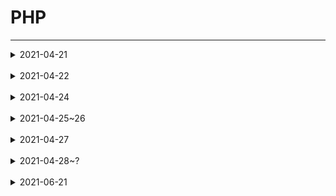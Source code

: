 # PHP
------------
<details>
<summary>2021-04-21</summary>
<div markdown="2021-04-21">

## 2021-04-21(졸작으로 인해 늦어진 TIL 작성)
------------
PHP는 C언어를 기반으로 만들어진 서버 측에서 실행되는 '서버 사이드 스크립트' 언어이다.<br/>
서버 사이드 스크립트란 서버 측에서 수행하는 처리를 의미한다.<br/>
브라우저에서 요청한 HTML 문서에 서버 사이드 스크립트 언어의 코드가 포함되어 있으면, 서버는 이 부분을 자신이 처리하고 그 결과를 브라우저에 보내 주고
이러한 서버 사이드에서 자주 사용하는 스크립트 언어가 바로 PHP입니다.<br/>
PHP로 작성된 코드를 HTML 코드 안에 추가하면, 웹 서버는 해당 코드를 해석하여 자동으로 HTML 문서를 생성하여서 PHP를 사용하면 동적으로 빠르게 HTML 문서를 만들 수 있다.<br/>
+ 서버에 미리 저장된 파일이 아닌 서버에 있는 데이터들을 서버 사이드 스크립트 언어로 가공하여 생성되는 페이지를 동적 웹 페이지(dynamic web page)라고 한다.<br/>
+ [인용 TCP-SCHOOL](http://www.tcpschool.com/php/intro)

------------
## 변수 선언
PHP에서 변수를 선언할 때는 변수의 이름 앞에 달러($) 기호를 사용하여 선언하고 따로 타입을 명시하지 않는다.<br/><br/>

+ 정수
```php
$a = 10;
$b = 20;
$c = $a + $b; //$c == 30;
```

+ 실수
```php
$a2 = 0.1;
$b2 = 0.2;
$c2 = $a2 + $b2; //$c2 == 0.3;
```

+ 문자열
```php
$str = "PHP";
$str2 = "HI";
(잘못된 방법)$str3 = $str + $str2; //$str == 0; PHP에서는 문자열에 '+'기호를 넣어줄 경우 숫자로 인식되어 값이 0으로 나온다.
$str3 = $str.$str2 //$str3 == "PHPHI";
```

+ 배열
```php
$arr = [1, 2, 3, 4, 5];
$arr2 = [1, '2', "3", '4', 5];
$arr3 = $arr.$arr2 //당연히 오류 발생. C언어를 기반으로 하였으므로 반복문으로 출력이 가능하다.
```
<br/>
+ 알아둬서 나쁘지 않은 것<br/>
실수의 값을 연결하여 보여주고 싶을때 아래와 같이<br/>
$str4 = $a.$b로 선언할 경우 -> $str4 == 0.10.2 이렇게 나온다. 이는<br/>
$str3 = "$a"."$b"로 해결이 가능하다.<br/>
배열을 합치고 싶으면 array_merge라는 함수를 이용하여 가능하다. -> $arr3 = array_merge($arr, $arr2) -> $arr3 == [1, 2, 3, 4, 5, 1, '2', "3", '4', 5];<br/><br/><br/>

## 변수 이름의 생성 규칙
변수의 이름은 그 변수가 가지는 데이터의 의미를 잘 나타내도록 작성하는 것이 좋다.<br/>
PHP에서는 이러한 변수의 이름을 작성할 때 반드시 지켜야 하는 다음과 같은 규칙이 있다.

1. 변수의 이름은 영문 대소문자, 숫자, 언더스코어(_)로만 구성된다.
2. 변수의 이름은 숫자와의 구분을 빠르게 하기 위해 숫자로는 시작할 수 없다.
3. 변수의 이름에는 공백이 포함될 수 없다.
4. 변수의 이름으로 PHP에서 미리 정의한 $this는 사용할 수 없다.
5. 변수의 이름은 대소문자를 구분한다.<br/><br/><br/>

## 변수의 종류
PHP에서 변수는 스크립트 내 어느 곳에서나 선언할 수 있다.<br/>
변수의 유효 범위(variable scope)란 특정 변수를 참조되거나 사용할 수 있는 스크립트 내의 범위를 의미한다.<br/>
PHP에서는 이러한 변수의 유효 범위에 따라 변수의 종류를 다음과 같이 구분한다.<br/>

1. 지역 변수(local variable)
    + 지역 변수<br/>
         함수 내부에서 선언된 변수는 오직 함수 내부에서만 접근할 수 있다.<br/>
         또한, 함수 내부에서 선언된 변수는 함수의 호출이 종료되면 메모리에서 제거된다.<br/>
         이렇게 함수 내부에서 선언된 변수를 지역 변수(local variable)라고 한다.<br/><br/>
         
2. 전역 변수(global variable)
    + 전역 변수<br/>
    함수 밖에서 선언된 변수는 함수 밖에서만 바로 접근할 수 있다.<br/>
    함수 밖에서 선언된 변수를 함수 내부에서 접근하고자 할 때는 global 키워드를 함께 사용해야 한다.<br/>
    이렇게 함수 밖에서 선언된 변수를 전역 변수(global variable)라고 한다.<br/><br/>
    
    + 슈퍼 글로벌, 슈퍼전역변수, 초전역변수<br/>
    PHP는 미리 정의된 전역 변수인 슈퍼 글로벌(superglobal)을 제공한다.<br/>
    이러한 슈퍼 글로벌은 특별한 선언 없이 스크립트 내의 어디에서라도 바로 사용할 수 있다.<br/>
    PHP에서 제공하는 슈퍼 글로벌은 다음과 같다.<br/><br/>

    #### $GLOBALS
    변수 앞에 global을 붙여 사용한다.
    ```php
        $x = 1;
        function globalfun() {
            global $x;
        }
    ```
    이렇게 하면 함수globalfun() 내부에서 $x의 값을 사용할 수 있지만 다른 함수에서는 불가능 하므로 다시 선언 해주어야 한다.<br/><br/>

    #### $_SERVER
    사용시 서버에 대한 정보를 찾아올 수 있다.<br/>
    그뿐만 아니라 $_SERVER 변수를 통해 사용자가 PC에서 접속했는지 서버에서 접속했는지 알 수 있다.<br/>
    $_SERVER['PHP_SELF'] 현재 실행중인 파일 이름<br/>
    $_SERVER[´SERVER_NAME´] 호스트 서버 이름 등등<br/><br/>

    #### $_GET
    HTML form이 method="GET"으로 제출되었을 때 form 데이터를 수집하는 데 사용하고 또한 변수를 전달할 때도 사용한다.
    ```php
    <form action="<?php echo $_SERVER['PHP_SELF'];?>" method="GET">
        ID : <input type="text" name="GET_TEST">
        <input type="submit">
    </form>
    ```
    ```php
    $id = $_GET['GET_TEST'];
    echo $id;
    ```
    이런 식으로 가능하다.<br/>
    GET 방식 이므로 입력한 값이 '123' 이라면 URL에 "http://localhost/~~~?GET_TEST=123"으로 나타난다.<br/>
    여기서 'echo'는 글자를 HTML 으로 변환하여 출력해준다. 비슷한 코드로 print가 있다.<br/><br/>

    #### $_POST
    HTML form이 method="POST"으로 제출되었을 때 form 데이터를 수집하는 데 사용하고 또한 변수를 전달할 때도 사용한다.
    ```php
    <form action="<?php echo $_SERVER['PHP_SELF'];?>" method="POST">
        ID : <input type="text" name="POST_TEST">
        <input type="submit">
    </form>
    ```
    ```php
    $id = $_POST['POST_TEST'];
    echo $id;
    ```
    위 GET방식과 매우 비슷하지만 둘의 차이는 크게 URL에 나타나지 않는다.<br/><br/>

    #### $_REQUEST
    HTML form이 method="POST" 또는 method="GET"으로 제출되었을 때 form 데이터를 수집하는 데 사용하고 또한 변수를 전달할 때도 사용한다.<br/>
    ```php
    <form action="<?php echo $_SERVER['PHP_SELF'];?>" method="POST or GET">
        ID : <input type="text" name="REQUEST_TEST">
        <input type="submit">
    </form>
    ```
    ```php
    $name = $_REQUEST['fname'];
    echo $name;
    ```
    GET, POST 둘다 상관 없이 HTML form이 제출한 데이터를 받아올 수 있다.<br/><br/>

    #### $_FILES
    HTML form안 input type="file"일때 업로드된 파일 데이터를 수집하는 데 사용한다.<br/>
    ```php
    <form enctype="multipart/form-data" action="<?php echo $_SERVER['PHP_SELF']; ?>" method="POST">
        FILE : <input type="file" name="FILE_TEST">
        <input type="submit">
    </form>
    ```
    ```php
    if (count($_FILES)) {
        echo "<pre>";
        echo "업로드된 파일의 대한 정보\n";
        print_r($_FILES);
        echo "</pre>";
    }
    ```
    위 코드는 결과물이 예상이 잘 안될것이다. 만약 파일을 선택한 후 전송 버튼을 누르게 되면
    ```php
    Array
    (
    [FILE_TEST] => Array
        (
            [name] => 파일이름
            [type] => 파일의 타입
            [tmp_name] => 파일의 위치경로
            [error] => 에러 검출 횟수
            [size] => 파일의 크기(byte)
        )
    )
    ```
    업로드된 파일의 대한 정보가 나타나게 된다.<br/><br/>

    #### $_COOKIE
    $_COOKIE는 쿠키에 대한 코드 입니다.<br/>
    먼저 쿠키란?<br/>
    쿠키(cookie)란 웹 사이트에 접속할 때 서버에 의해 사용자의 컴퓨터에 저장되는 정보를 의미한다.<br/>
    쿠키는 사용자를 식별하는데 종종 사용된다.<br/>
    쿠키는 서버가 사용자 컴퓨터에 내장하는 작은 파일이다.<br/>
    같은 컴퓨터가 브라우져로 페이지를 요청할 때마다, 쿠키도 함께 보낸다.<br/>
    웹 사이트는 이렇게 저장된 사용자의 정보를 클라이언트(client) 측의 컴퓨터에 남겨서 필요할 때마다 재사용한다.<br/>
    현재 이러한 쿠키는 로그인 정보나 장바구니 정보를 저장하는 용도로 많이 활용되고 있다.<br/>
    하지만 사용자의 정보가 컴퓨터에 고스란히 남기 때문에 사생활 침해의 우려가 있으며, 보안과 관련된 이슈를 가지고 있다.<br/>

    //setcookie (이름, 값, 폐기 일자);<br/>
    //더 자세한 속성 : setcookie ( $name [, $value [, $expire [, $path [, $domain [, $secure [, $httponly ]]]]]] )
    ```php
    if ($_POST != null) {
        $POST_COOKIE = $_POST['COOKIE_TEST'];
        setcookie("COOKIE", $POST_COOKIE, time() + 60 * 1);
        header("Location: ./test.php");
        }
    ```
    setcookie() 함수의 매개변수 중에서 쿠키 명을 제외한 매개변수는 모두 옵션이다.<br/>
    쿠키는 명시된 지속 시간이 지나면 무효가 되며, 지속 시간을 전달하지 않으면 브라우저가 닫히기 전까지 계속 유효하다.<br/>
    또한, 사용자가 직접 삭제하지 않는 한 브라우저에 계속 남아 있을 것이다.<br/>
    쿠키를 생성할 때 유효한 주소와 경로를 매개변수로 전달할 수 있다.<br/>
    만약 HTTPS 프로토콜에서 사용하려면 secure 값을 true로 설정해야 한다.
    또한, HTTP 프로토콜에서만 사용하도록 하려면 httponly 값을 true로 설정하면 된다.
    ```php
    <?php
        $cookie = $_COOKIE['COOKIE'];
        echo "쿠키 정보：{$cookie}";
    ?>
    
    <form method="POST" action="./test.php">
        <input type="text" name="COOKIE_TEST">
        <input type="submit" value="전송">
    </form>
    ```
    PHP에서 unset() 함수나 setcookie() 함수를 사용하면, 생성된 쿠키를 삭제할 수 있다.<br/>
    ```php
    unset($_COOKIE["COOKIE"]);
    or
    setcookie($cookieName, $POST_COOKIE, time()-60, "/");
    ```
    <br/>

    #### $_SESSION
    $_SESSION는 쿠키에 대한 코드 입니다.<br/>
    세션(session)이란 웹 사이트의 여러 페이지에 걸쳐 사용되는 사용자 정보를 저장하는 방법을 의미한다.<br/>
    사용자가 브라우저를 닫아 서버와의 연결을 끝내는 시점까지를 세션이라고 한다.<br/>
    쿠키는 클라이언트 측의 컴퓨터에 모든 데이터를 저장한다. 하지만 세션은 서비스가 돌아가는 서버 측에 데이터를 저장하고, 세션의 키값만을 클라이언트 측에 남겨둔다.<br/>
    브라우저는 필요할 때마다 이 키값을 이용하여 서버에 저장된 데이터를 사용하게 된다.<br/>
    이러한 세션은 보안에 취약한 쿠키를 보완해주는 역할을 하고 있다.<br/><br/>

    PHP에서는 session_start() 함수를 이용하여 새로운 세션을 시작하거나, 기존의 세션을 다시 시작할 수 있다.<br/>
    session_start() 함수는 세션 아이디가 이미 존재하는지를 확인하고, 존재하지 않으면 새로운 아이디를 만든다.<br/>
    만약 이미 존재하는 세션 아이디가 있을 때는 원래 있던 세션 변수를 다시 불러와서 사용할 수 있도록 한다.<br/>
    세션 아이디는 웹 서버에 의해 무작위로 만들어진 숫자이다.<br/>
    이 세션 아이디는 세션이 유지되는 동안 클라이언트 측에 저장되며, 세션 변수를 등록하는 키로 사용된다.<br/>
    웹 서버에서는 클라이언트로부터 받아온 세션 아이디를 가지고, 해당 아이디에 대응되는 세션 변수에 접근할 수 있다.<br/>
    쿠키와 마찬가지로 세션도 어떤 헤더보다도 먼저 생성해야만 한다.<br/>
    세션의 지속 시간은 쿠키와 달리 php.ini 파일에 설정되어 있으므로, 따로 명시해주지 않아도 된다.
    ```php
    session_start();
    ```
    세션이 생성되고 나면 세션 변수를 수퍼 글로벌인 $_SESSION 배열에 등록할 수 있다.<br/>
    이때 세션 변수의 이름이 키값이 되며, 이 내용은 서버 측에 저장된다.<br/>
    등록된 세션 변수는 등록을 해지하지 않는 한 세션이 끝날 때까지 유지된다.
    ```php
    $_SESSION["name"] = "김씨";
    $_SESSION["age"] = 21;
    ```

    생성된 세션 변수는 $_SESSION["~"]으로 접근할 수 있다.
    ```php
    session_start();
    session = "session_test";
    $_SESSION['SESSION'] = $session;
    ```
    ```php
    echo "세션 정보：{$_SESSION['SESSION']}";
    ```
    세션 변수의 사용이 모두 끝나면, 세션 변수의 등록을 해지할 수 있다.<br/>
    unset() 함수를 사용하면, 특정 이름의 세션 변수만을 해지할 수 있다.<br/>
    현재 등록된 모든 세션 변수를 해지하고자 할 때에는 session_unset() 함수를 사용하면 된다.<br/>
    또한, 세션을 자체를 완전히 종료하려면 session_destroy() 함수를 사용하여 세션 아이디를 삭제하면 된다.<br/>
    ```php
    unset($_SESSION["session"]); //해당 세션 등록 해지
    session_unset(); //모든 세션 등록 해지
    session_destroy(); //세션 자체를 종료
    ```
    <br/>

3. 정적 변수(static variable)
    + 정적 변수<br/>
    정적 변수(static variable)란 함수 내부에서 static 키워드로 선언한 변수를 의미한다.<br/>
    함수 내부에서 선언된 정적 변수는 함수의 호출이 종료되더라도 메모리상에서 사라지지 않다.<br/>
    하지만 지역 변수처럼 해당 함수 내부에서만 접근할 수 있다.<br/>
    ```php
    function staticfun() {
        static $cnt = 0;
        echo "static count의 값 : {$cnt}<br>";
        $cnt++;
    }
    staticfun();
    staticfun();
    staticfun();
    ```
------------
</div>
</details>
<br>

<details>
<summary>2021-04-22</summary>
<div markdown="2021-04-22">

## 2021-04-22
#### 중간고사

</div>
</details>
<br>

<details>
<summary>2021-04-24</summary>
<div markdown="2021-04-24">

## 2021-04-24
------------
## 상수
상수란 변수와 마찬가지로 데이터를 저장할 수 있는 메모리 공간을 의미한다.<br/>
하지만 상수가 변수와 다른 점은 한 번 선언되면, 스크립트가 실행되는 동안 그 데이터를 변경하거나 해제할 수 없다는 점이다.<br/>
PHP에서는 define() 함수를 사용하여 상수를 선언할 수 있다.<br/>
 + define()
    ```php
    define(상수이름, 상수 값, 대소문자구분여부)
    //대소문자구분여부의 디폴트(false, 빈칸 가능)는 구분하고, true가 들어가면 구분을 하지 않는다.
    ```
    ```php
    function definefunc(){
        echo def; // 에러발생
        define("def", "define() 테스트");
        echo def; // 정상출력
        }
        
        definefunc();
        echo "<br>".def; // 정상출력(이해를 돕기위한 <br>태그 삽입)
    ```
    <br/>

## 마법 상수
PHP는 어떤 스크립트에서도 사용할 수 있는 미리 정의된 다양한 상수를 제공한다.<br/>
// pre 태그는 '```' 로 감싸면 제대로 보여지지 않아서 평문으로 작성 //<br/>

    <?php
    echo "<pre>";
    print_r(get_defined_constants(true));
    echo "</pre>";
    ?>

위 코드를 실행 시키면 [이러한](/php/php_magicconstants.md) 화면이 나온다.<br/>
PHP는 위와 같이 미리 정의된 상수 이외에도 어디에 사용하느냐에 따라 용도가 변경되는 8개의 마법 상수를 제공한다.<br/>
이러한 마법 상수는 대소문자를 구분하지 않는다.<br/>

    __LINE__ : 파일의 현재 줄 번호를 반환한다.

    __FILE__ : 파일의 전체 경로와 이름을 반환한다. include 내부에서 사용할 경우 include된 파일명을 반한다.

    __DIR__	: 파일의 디렉터리를 반환한다. 포함한 파일 안에서 사용할 경우 포함된 파일의 디렉터리를 반환한다.
              dirname(__FILE__)과 같은 결과를 반한다.

    __FUNCTION__ : 함수의 이름을 반환한다.
    
    __CLASS__ : 클래스의 이름을 반환한다. 클래스 이름은 대소문자를 구분한다.

    __TRAIT__ : 클래스의 이름을 반환한다. 클래스 이름은 대소문자를 구분한다. 트레이트의 이름은 트레이트를 선언한 네임스페이스를 포함한다.

    __METHOD__	클래스의 메소드 이름을 반환한다.

    __NAMESPACE__	현재 네임스페이스의 이름을 반환한다.


    <?php
    echo " __LINE__ : " . __LINE__;
    echo "<br>";
    echo " __FILE__ : " . __FILE__;
    echo "<br>";
    echo " __DIR__ : " . __DIR__;
    echo "<br>";
    echo "dirname(__FILE__) : " . dirname(__FILE__);
    echo "<br>";
    echo " __FUNCTION__ : " . __FUNCTION__;
    echo "<br>";
    echo " __CLASS__ : " . __CLASS__;
    echo "<br>";
    echo "__TRAIT__ : " . __TRAIT__;
    echo "<br>";
    echo " __METHOD__ : " . __METHOD__;
    ?>
    
 
## 기본 타입
타입(data type)이란 프로그램에서 다룰 수 있는 값의 종류를 의미한다.<br/>
PHP에서는 여러 가지 형태의 타입을 미리 정의하여 제공하고 있으며, 이것을 기본 타입이라고 한다.<br/>
PHP가 제공하는 기본 타입은 다음과 같다.<br/>

1. 불리언(boolean)
    + 불리언은 참(true)과 거짓(false)을 표현
    + PHP에서 불리언은 상수인 true와 false를 사용해 나타내며, 대소문자를 구분하지는 않는다. 아래 값들은 모두 false 값을 가진다.
         - 불리언 : false
         - 정수 : 0
         - 실수 : 0.0
         - 빈 문자열과 문자열 "0"
         - 빈 배열
         - NULL

    ```php
    var_dump((bool) false);
    echo "<br>";
    var_dump((bool) "false");
    echo "<br>";
    var_dump((bool) 0);
    echo "<br>";
    var_dump((bool) -100);
    echo "<br>";
    var_dump((bool) 0.0);
    echo "<br>";
    var_dump((bool) "");
    echo "<br>";
    var_dump((bool) "0");
    echo "<br>";
    var_dump((bool) array());
    echo "<br>";
    var_dump((bool) null);
    ```
    <br/>

2. 정수(integer)
    + 정수(integer)는 부호를 가지는 소수부가 없는 수를 의미한다.
    + PHP에서 정수의 표현 범위는 운영체제에 따라 달라지며, 64비트 운영체제를 기준으로 -263 ~ (263 - 1) 사이의 값을 가진다.
    + PHP에서는 부호가 없는 정수(unsigned integer)는 지원하지 않는다.
    + 정수는 10진수, 8진수(0으로 시작), 16진수(0x로 시작)로도 표현할 수 있다.

    ```php
    echo "INT 타입의 크기는 " . PHP_INT_SIZE . "바이트 입니다.<br>";
    echo "INT 타입이 표현할 수 있는 가장 큰 수는 " . PHP_INT_MAX . " 입니다.<br>";
    $int1 = 9223372036854775807; // PHP_INT_MAX의 값
    $int2 = 9223372036854775808; // PHP_INT_MAX보다 1큰 값
    echo $int1 . "<br>" . $int2;
    ```
    위의 예제에서 상수 PHP_INT_SIZE는 정수 타입의 크기를<br/>
    PHP_INT_MAX의 값은 정수 타입이 표현할 수 있는 가장 큰 수를 나타낸다.<br/>
    PHP에서는 변수에 정수의 최대 범위를 넘는 값이 대입되면, 그 변수는 자동으로 실수형(float)으로 인식된다.<br/><br/>

3. 실수(float)
    + 실수는 소수부나 지수부를 가지는 수를 의미하며, 정수보다 더 넓은 표현 범위를 가진다.
    + PHP에서 실수의 표현 범위는 운영체제에 따라 달라지지만 대략 ~1.8e307까지 표현할 수 있다.
    + 컴퓨터에서 실수를 표현하는 방식은 반드시 오차가 존재하는 한계를 지니므로, 실수형끼리 직접 값을 비교하는 것은 피하는 것이 좋다.

    ```php
    echo "FLOAT 타입이 표현할 수 있는 가장 큰 수는 " . PHP_FLOAT_MAX . " 입니다.<br>";
    $int1 = 1.7976931348623E+308; // PHP_INT_MAX의 값
    $int2 = 1.7976931348623E+308; // PHP_INT_MAX보다 1큰 값
    $int2 = $int2 + pow(10, 295); // pow(a, b) -> a의 b제곱값

    echo $int1 . "<br>" . $int2;
    echo "<br>".pow(10, 295);
    ```
    PHP에서는 e 지수 표현과 E 지수 표현이 모두 가능하다.<br/>
    변수에 실수의 최대 범위를 넘는 값이 대입되면, 그 변수는 자동으로 미리 정의된 상수인 INF로 인식된다.<br/>
    ```php
    $int1 = 13910230.324923490324923490324923490324923490324923490; // PHP_INT_MAX의 값
    $int2 = 13910230.324923490324923490324923490324923490324923490111233123;

    if($int1 == $int2){
        echo "같아요";
    } else {
        echo "틀려요";
    }
    ```
    $int1과 $int2는 다르지만 코드를 실행시키면 "같아요"가 출력된다.<br/><br/>

4. 문자열(string)
    + 문자열(string)은 일련의 연속된 문자(character)들의 집합을 의미한다.
    + PHP에서 문자열 리터럴은 큰따옴표("")나 작은따옴표('')로 감싸서 표현한다.
    + 아스키(ASCII) 인코딩 환경에서 영문자는 한 글자당 1바이트, 한글은 한 글자당 2바이트로 표현된다.
    + UTF-8 인코딩 환경에서는 영문자는 한 글자당 1바이트, 한글은 한 문자당 3바이트로 표현된다.

    ```php
    $str1 = "PHP";
    $str2 = "가";

    echo strlen($str1); // 3
    echo "<br>";
    echo strlen($str2); // 18
    ```
    한글이 한 문자당 3바이트로 처리되는 것을 확인할 수 있다.<br/><br/>

5. 배열(array)
    + PHP에서 배열(array)은 한 쌍의 키(key)와 값(value)으로 이루어진 맵(map)으로 구성되는 순서가 있는 집합을 의미한다.
    + map의 키값으로는 정수와 문자열만이 가능하며, 하나의 배열에 두 가지 키값을 같이 사용할 수 있다.
    + 정수와 문자열 이외에 다른 타입의 값을 키값으로 사용하면, 내부적으로 다음과 같이 타입 변환이 이루어진다.
        - 불리언은 true는 1로, false는 0으로 자동 타입 변환된다.
        - 유효한 숫자로만 이루어진 문자열은 정수나 실수로 자동 타입 변환된다.
        - 실수는 소수 부분이 제거되고, 정수로 자동 타입 변환된다.
        - NULL은 빈 문자열("")로 자동 타입 변환된다.
        - 배열과 객체는 배열의 키값으로 사용할 수 없다.
        ```php
        $arr = array(
            1 => "첫 번째 값",   // PHP의 배열에서 키값의 1과 "1"은 같은 값을 나타냄.
            "1" => "두 번째 값", // 같은 키값을 사용하여 두 번 선언했기 때문에 나중에 선언된 "두 번째 값"만 남게됨.
            10 => "세 번째 값",
            -10 => "네 번째 값"
        );
        var_dump($arr);
        echo "<br>";
        echo $arr[1];
        echo "<br>";
        echo $arr["1"];
        echo "<br>";
        echo $arr[10];
        echo "<br>";
        echo $arr[-10];
        ```
        첫 번째 배열 요소의 키값인 1과 두 번째 배열 요소의 키값인 "1"은 같은 값으로 저장된다.<br/>
        PHP에서는 같은 키값으로 여러 번 맵(map)을 선언할 경우, 그 키에 해당하는 값을 계속 덮어써서 맨 마지막에 선언된 값만을 저장하게 된다.<br/><br/>

6. 객체(object)
    + 객체(object)는 클래스의 인스턴스(instance)를 저장하기 위한 타입이다.
    + 객체는 프로퍼티(properties)과 메소드(methods)를 포함할 수 있다.
    ```php
    class PHP
    {
        public function PHP2()
        {
            $this->lec_01 = "PHP";
            $this->lec_02 = "WITH";
            $this->lec_03 = "MySQL";
        }
    }

    $str = new PHP;
    $str->PHP2();
    echo $str->lec_01;
    echo "<br>";
    echo $str->lec_02;
    echo "<br>";
    echo $str->lec_03;
    ```

7. 리소스(resource)
    + 리소스(resource)는 PHP 외부에 존재하는 외부 자원을 의미한다.
    + 리소스는 데이터베이스 함수 등에서 데이터베이스 연결 등을 반환할 때 사용된다.<br/><br/>

8. NULL
    + NULL은 오직 한 가지 값(NULL 상수)만을 가질 수 있는 특별한 타입이다.
    + NULL 타입의 변수란 아직 어떠한 값도 대입되지 않은 변수를 의미한다.
    ```php
    $a;
    var_dump($a);


    $a = 100;
    var_dump($a);


    unset($a);
    var_dump($a);
    ```
    PHP에서 초기화하지 않은 변수는 NULL로 자동 초기화한다.<br/>
    -> var_dump($a)에서 화면에 에러가 발생하여 Undefined variable $a 즉 지정되지 않았다는 에러가 출력된다.<br/>
    삭제되거나 존재하지 않는 변수를 참조할 경우에도 NULL을 반환한다.<br/>
    -> 위 코드에선 반환전 $a의 값을 삭제했으므로 마찬가지로 에러가 발생한다.<br/><br/>


## 타입 변환
 + 자동 타입 변환<br/>
    PHP에서는 변수의 타입은 해당 변수에 대입하는 값에 따라 자동으로 결정되기 때문에 변수를 선언할 때 타입을 명시할 필요가 없다.<br/>
    이러한 타입 변환을 자동 타입 변환이라 한다.<br/>
    ```php
    $auto = "문자열"; // string
    echo $auto."<br>";
    $auto = 10;       // int
    echo $auto."<br>";
    $auto = 3.14;     // float
    echo $auto."<br>";
    ```
    <br/>

 + 강제 타입 변환<br/>
    PHP에서는 변수에 값을 대입할 때마다 변수의 타입이 그것에 맞게 변하게 된다.<br/>
    하지만 사용자가 직접 데이터의 타입을 변환해야 할 경우도 많다.<br/>
    PHP에서는 이러한 강제 타입 변환을 타입 캐스트 연산자인 괄호(())를 사용하여 수행할 수 있다.<br/>
    변환시키고자 하는 데이터나 변수의 앞에 괄호를 붙이고, 그 괄호 안에 변환할 타입을 적으면 된다.<br/>
    ```php
    $cast1 = 10;
    var_dump($cast1);           // int(10)  
    echo "<br>";

    $cast2 = (boolean) $cast1;
    var_dump($cast2);           // bool(true)
    echo "<br>";

    $cast3 = 0;
    var_dump($cast3);           // int(0)  
    echo "<br>";

    $cast4 = (boolean) $cast3;
    var_dump($cast4);           // bool(false)
    ```
    <br/>

 + 가변 변수<br/>
    PHP에서는 변수의 타입뿐만 아니라 변수의 이름까지 동적으로 바꿀 수 있다.<br/>
    이러한 변수를 가변 변수(variable variables)라고 하며, 해당 변수의 값을 또 다른 변수의 이름으로 취급한다.
    ```php
    $PHP = "HTML";
    $HTML = "CSS";
    $CSS = "JavaScript";
    $JavaScript = "Ajax";
    $Ajax = "PHP";  

    echo $PHP;       // HTML
    echo "<br>";
    echo $$PHP;      // $HTML -> CSS
    echo "<br>";
    echo $$$PHP;     // $$HTML -> $CSS -> JavaScript
    echo "<br>";
    echo $$$$PHP;    // $$$HTML -> $$CSS -> $JavaScript -> Ajax
    echo "<br>";
    echo $$$$$PHP;   // $$$$HTML -> $$$CSS -> $$JavaScript -> $Ajax -> PHP
    echo "<br>";
    echo $$$$$$PHP;  // $$$$$HTML -> $$$$CSS -> $$$JavaScript -> $$Ajax -> $PHP -> HTML
    echo "<br>";
    echo $$$$$$$PHP; // $$$$$$HTML -> $$$$$CSS -> $$$$JavaScript -> $$$Ajax -> $$PHP -> $HTML -> CSS ...
    ```
    각 변수가 가지는 값이 변수의 이름인 변수의 값으로 변경된다.<br/>
    즉 $PHP = "HTML"이면 $$PHP는 $PHP의 값이 "HTML"이었으므로 HTML이라는 변수의 값인 "CSS"라는 값을 가지게 된다.<br/><br/>
------------
</div>
</details>
<br>

<details>
<summary>2021-04-25~26</summary>
<div markdown="2021-04-25~26">

## 2021-04-25~26
#### 중간고사

</div>
</details>
<br>

<details>
<summary>2021-04-27</summary>
<div markdown="2021-04-27">

## 2021-04-27
#### 개인사정으로 인한 지체

</div>
</details>
<br>

<details>
<summary>2021-04-28~?</summary>
<div markdown="2021-04-28~?">

## 2021-04-28~?
#### 졸업작품에 대한 회의와 화면공유로 실시간 소통 코딩, 개인 프로젝트로 인해 지체예정

</div>
</details>
<br>

<details>
<summary>2021-06-21</summary>
<div markdown="2021-06-21">

## 2021-06-21
#### 기말고사 이후 작성 시작
#### 표 내부 "|"의 글자가 제대로 작성되지 않는 문제로 "/"로 대체하였습니다.("||" -> "//")
------------
## 연산자
PHP는 다양한 연산을 위해 많은 종류의 연산자를 제공하고 있다.

### 산술 연산자(arithmetic operator)
산술 연산자는 사칙 연산을 다루는 가장 기본적이면서도 많이 사용하는 연산자이다.<br>
산술 연산자는 모두 두 개의 피연산자를 가지는 이항 연산자이며, 피연산자들의 결합 방향은 왼쪽에서 오른쪽이다.<br>

|산술 연산자|설명|
|:--------:|:--------:|
|+|왼쪽의 피연산자에 오른쪽의 피연산자를 더함|
|-|왼쪽의 피연산자에서 오른쪽의 피연산자를 뺌|
|*|왼쪽의 피연산자에 오른쪽의 피연산자를 곱함|
|/|왼쪽의 피연산자를 오른쪽의 피연산자로 나눔|
|%|왼쪽의 피연산자를 오른쪽의 피연산자로 나눈 후, 그 나머지를 반환함|
|**|왼쪽 피연산자의 값에 오른쪽 피연산자의 값을 제곱함. (PHP 5.6에서 추가됨)|

```php
$num_01 = 10;
$num_02 = 4;

echo "+ 연산자에 의한 결과값은 ".($num_01 + $num_02)."입니다.<br>"; // 14
echo "- 연산자에 의한 결과값은 ".($num_01 - $num_02)."입니다.<br>"; // 6
echo "* 연산자에 의한 결과값은 ".($num_01 * $num_02)."입니다.<br>"; // 40
echo "/ 연산자에 의한 결과값은 ".($num_01 / $num_02)."입니다.<br>"; // 2.5
echo "% 연산자에 의한 결과값은 ".($num_01 % $num_02)."입니다.";     // 2
```

### 연산자의 우선순위(operator precedence)와 결합 방향(associativity)
연산자의 우선순위는 하나의 수식 내에 여러 연산자가 함께 등장할 때, 어느 연산자가 먼저 처리될 것인가를 결정한다.<br>
우선순위는 일반적인 수식과 같다. [] -> {} -> () -> *,/ -> +,-<br>

### PHP 연산자의 우선순위표
PHP에서 연산자의 우선순위와 결합 방향은 다음과 같다.<br>

|우선순위|연산자|설명|결합 방향|
|:--------:|:--------:|:--------:|:--------:|
|1|new|new 객체의 생성|-|
| |clone|객체의 복제|-|
|2|[]|배열|왼쪽에서 오른쪽으로|
|3|++|증가 연산자|-|
| |--|감소 연산자|-|
|4|(타입)|타입 캐스트 연산자|-|
| |~|비트 NOT 연산자|-|
| |-|음의 부호 (단항 연산자)|-|
|5|instanceof|객체|-|
|6|!|논리 NOT 연산자|오른쪽에서 왼쪽으로|
|7|*|곱셈 연산자|왼쪽에서 오른쪽으로|
| |/|나눗셈 연산자|왼쪽에서 오른쪽으로|
| |%|나머지 연산자|왼쪽에서 오른쪽으로|
|8|+|덧셈 연산자|왼쪽에서 오른쪽으로|
| |-|뺄셈 연산자|왼쪽에서 오른쪽으로|
|9|<<|비트 왼쪽 시프트 연산자|왼쪽에서 오른쪽으로|
| |>>|비트 오른쪽 시프트 연산자|왼쪽에서 오른쪽으로|
|10|<|관계 연산자(보다 작은)|-|
| |<=|관계 연산자(보다 작거나 같은)|-|
| |>|관계 연산자(보다 큰)|-|
| |>=|관계 연산자(보다 크거나 같은)|-|
| |<>|관계 연산자(와 같지 않은)|-|
|11|==|관계 연산자(와 같은)|-|
| |===|관계 연산자(와 같고 같은 타입)|-|
| |!=|관계 연산자(와 같지 않은)|-|
| |!==|관계 연산자(와 같지 않거나 다른 타입)|-|
|12|&|비트 AND 연산자|왼쪽에서 오른쪽으로|
|13|^|비트 XOR 연산자|왼쪽에서 오른쪽으로|
|14|"/"|비트 OR 연산자|왼쪽에서 오른쪽으로|
|15|&&|논리 AND 연산자|왼쪽에서 오른쪽으로|
|16|"//"|논리 OR 연산자|왼쪽에서 오른쪽으로|
|17|?:|삼항 연산자|오른쪽에서 왼쪽으로|
|18|=|대입 연산자|오른쪽에서 왼쪽으로|
| |+=|복합 대입 연산자(덧셈)|오른쪽에서 왼쪽으로|
| |-=|복합 대입 연산자(뺄셈)|오른쪽에서 왼쪽으로|
| |*=|복합 대입 연산자(곱셈)|오른쪽에서 왼쪽으로|
| |/=|복합 대입 연산자(나눗셈)|오른쪽에서 왼쪽으로|
| |%=|복합 대입 연산자(나머지)|오른쪽에서 왼쪽으로|
| |.=|복합 대입 연산자(문자열 추가)|오른쪽에서 왼쪽으로|
| |<<=|복합 대입 연산자(비트 왼쪽 시프트)|오른쪽에서 왼쪽으로|
| |>>=|복합 대입 연산자(비트 오른쪽 시프트)|오른쪽에서 왼쪽으로|
| |&=|복합 대입 연산자(비트 AND)|오른쪽에서 왼쪽으로|
| |'/='|복합 대입 연산자(비트 OR)|오른쪽에서 왼쪽으로|
| |^=|복합 대입 연산자(비트 XOR)|오른쪽에서 왼쪽으로|
|19|and|논리 AND 연산자|왼쪽에서 오른쪽으로|
|20|xor|논리 XOR 연산자|왼쪽에서 오른쪽으로|
|21|or|논리 OR 연산자|왼쪽에서 오른쪽으로|
|22|,|쉼표 연산자|왼쪽에서 오른쪽으로|

위의 표에서 나온 순서대로 우선순위가 빠른 연산자가 가장 먼저 실행된다.<br>
또한, 같은 우선순위를 가지는 연산자가 둘 이상 있을 때에는 결합 순서에 따라 실행 순서가 결정된다.<br>


### 대입 연산자(assignment operator)
대입 연산자는 변수에 값을 대입할 때 사용하는 이항 연산자이며, 피연산자들의 결합 방향은 오른쪽에서 왼쪽이다.<br>

|대입 연산자|설명|
|:--------:|:--------:|
|=|왼쪽의 피연산자에 오른쪽의 피연산자를 대입함|

### 복합 대입 연산자
PHP에서는 대입 연산자와 산술 연산자 등을 결합한 다양한 복합 대입 연산자를 제공한다.<br>
복합 대입 연산자는 모두 두 개의 피연산자를 가지는 이항 연산자이며, 피연산자들의 결합 방향은 오른쪽에서 왼쪽이다.<br>

|복합 대입 연산자|설명|
|:--------:|:--------:|
|+=|왼쪽의 피연산자에 오른쪽의 피연산자를 더한 후, 왼쪽의 피연산자에 대입함|
|-=|왼쪽의 피연산자에서 오른쪽의 피연산자를 뺀 후, 왼쪽의 피연산자에 대입함|
|*=|왼쪽의 피연산자에 오른쪽의 피연산자를 곱한 후, 왼쪽의 피연산자에 대입함|
|/=|왼쪽의 피연산자를 오른쪽의 피연산자로 나눈 후, 왼쪽의 피연산자에 대입함|
|%=|왼쪽의 피연산자를 오른쪽의 피연산자로 나눈 후, 그 나머지를 왼쪽의 피연산자에 대입함|
|.=|왼쪽 피연산자의 문자열에 오른쪽 피연산자의 문자열을 추가한 후, 왼쪽의 피연산자에 대입함|
|<<=|왼쪽의 피연산자의 비트를 오른쪽의 피연산자만큼 전부 왼쪽으로 이동시킨 후, 그 결과를 왼쪽의 피연산자에 대입함|
|>>=|왼쪽의 피연산자의 비트를 부호를 유지하면서 오른쪽의 피연산자만큼 전부 오른쪽으로 이동시킨 후, 그 결과를 왼쪽의 피연산자에 대입함|
|&=|왼쪽의 피연산자와 오른쪽의 피연산자의 논리식이 모두 true면 왼쪽 피연산자에 true을 대입하고, 그 외에는 false을 대입함|
|"/="|왼쪽의 피연산자나 오른쪽의 피연산자의 논리식 중 하나라도 true면 왼쪽 피연산자에 true을 대입하고, 그 외에는 false을 대입함|
|^=|왼쪽 피연산자의 논리식과 오른쪽 피연산자의 논리식이 서로 다르면 왼쪽 피연산자에 true을 대입하고, 그 외에는 false을 대입함|

```php
$num_01 = 7;
$num_02 = 7;
$num_03 = 7;

echo "- 연산자에 의한 결과값은 ".($num_01 = $num_01 - 5)."입니다.<br>"; // 2
echo "-= 연산자에 의한 결과값은 ".($num_02 -= 5)."입니다.<br>";         // 2
echo "=- 연산자에 의한 결과값은 ".($num_03 =- 5)."입니다.";             // -5
```

### 증감 연산자(increment and decrement operator)
증감 연산자는 피연산자를 1씩 증가 혹은 감소시킬 때 사용하는 연산자이다.<br>
이 연산자는 피연산자가 단 하나뿐인 단항 연산자이다.<br>
증감 연산자는 해당 연산자가 피연산자의 어느 쪽에 위치하는가에 따라 연산의 순서 및 결과가 달라진다.<br>

|증감 연산자|설명|
|:--------:|:--------:|
|++$var|먼저 피연산자의 값을 1 증가시킨 후에 해당 연산을 수행함|
|$var++|먼저 해당 연산을 수행하고 나서, 피연산자의 값을 1 증가시킴|
|--$var|먼저 피연산자의 값을 1 감소시킨 후에 해당 연산을 수행함|
|$var--|먼저 해당 연산을 수행하고 나서, 피연산자의 값을 1 감소시킴|

```php
$num_01 = 7;
$num_02 = 7;

echo "++\$num_01 에 의한 결과값은 ".(++$num_01 - 5)."이고, 변수의 값은 {$num_01}로 변했습니다.<br>";
echo "\$num_02++ 에 의한 결과값은 ".($num_02++ - 5)."이고, 변수의 값은 {$num_02}로 변했습니다.";
```
위의 예제에서 첫 번째 연산은 변수 $num_01의 값을 먼저 1 증가시킨 후에 전체 연산을 수행한다.<br>
하지만 두 번째 연산은 먼저 모든 연산을 끝마친 후에 변수 $num_02의 값을 1 증가시킨다.<br>
따라서 두 번째 연산에서 변수 $num_02의 증가는 전체 연산에 어떠한 영향도 미치지 않는다.<br>


### 증감 연산자의 연산 순서
증감 연산자는 피연산자의 어느 쪽에 위치하는가에 따라 연산의 순서가 달라진다.

```php
$x = 10;
$y = $x-- + 5 + --$x;

echo "변수 \$x 의 값은 ".$x."이고, 변수 \$y 의 값은 ".$y."으로 변경되었습니다.";
```

위 예제 해석
1. ($x-- + 5)의 식이 실행되어 $y는 15의 값을 가진다.
2. $x-- 부분이 실행되어 $x는 9의 값을 가지게 된다.
3. --$x부분이 실행되어 $x는 8의 값을 가지게 된다.
4. $y 값(15)과 $x(8)의 값이 더해져 23의 값을 가지게 되고 echo부분이 실행되어 화면에 출력된다.<br>
// 출력 : 변수 $x 의 값은 8이고, 변수 $y 의 값은 23으로 변경되었습니다.<br>
// echo부분 $x앞 '\'이 표시는 문자 그대로를 출력하라는 의미로 php의 변수선언 '$'를 무력화한다고 보면 된다.<br>

### 비교 연산자(comparison operator)
비교 연산자는 피연산자 사이의 상대적인 크기를 판단하여, 참(true)과 거짓(false)을 반환한다.<br>
비교 연산자는 모두 두 개의 피연산자를 가지는 이항 연산자이며, 피연산자들의 결합 방향은 왼쪽에서 오른쪽이다.<br>

|비교 연산자|설명|
|:--------:|:--------:|
|==|왼쪽의 피연산자와 오른쪽의 피연산자가 같으면 참을 반환함|
|===|왼쪽의 피연산자와 오른쪽의 피연산자가 같고, 같은 타입이면 참을 반환함 (PHP 4에서 추가됨)|
|!=|왼쪽의 피연산자와 오른쪽의 피연산자가 같지 않으면 참을 반환함|
|<>|왼쪽의 피연산자와 오른쪽의 피연산자가 같지 않으면 참을 반환함|
|!==|왼쪽의 피연산자와 오른쪽의 피연산자가 같지 않거나, 타입이 다르면 참을 반환함 (PHP 4에서 추가됨)|
|<|왼쪽의 피연산자가 오른쪽의 피연산자보다 작으면 참을 반환함|
|<=|왼쪽의 피연산자가 오른쪽의 피연산자보다 작거나 같으면 참을 반환함|
|>|왼쪽의 피연산자가 오른쪽의 피연산자보다 크면 참을 반환함|
|>=|왼쪽의 피연산자가 오른쪽의 피연산자보다 크거나 같으면 참을 반환함|

```php
$num_01 = 3;
$num_02 = 3.0;
$num_03 = 3;

var_dump($num_01 == $num_02);  // true
var_dump($num_01 === $num_02); // false
var_dump($num_01 != $num_03);  // false
```

#### 다양한 타입의 비교
PHP에서는 다양한 타입의 값을 서로 비교해야 할 때 다음 규칙에 따라 비교한다.<br>

|피연산자1|피연산자2|비교 규칙|
|:--------:|:--------:|:--------:|
|bool, null|모두|둘 다 불리언으로 변환한 후 비교함 (false < true)|
|string, resource, integer, float|string, resource, integer, float|숫자로 시작하는 문자열과 리소스는 숫자로 변환한 후 비교함|
|object|object|내장 클래스는 자신의 비교 함수를 정의할 수 있으나, 다른 클래스끼리 비교할 수는 없음|
|array|array|배열끼리의 비교는 같은 키를 가지는 값을 서로 비교함. 이때 피연산자1 배열의 키가 피연산자2 배열에 존재하지 않으면 비교할 수 없으며, 배열 요소의 수가 적은 쪽이 작은 거로 판단됨|
|array|모두|배열이 항상 큰 거로 판단됨|
|object|모두|객체가 항상 큰 거로 판단됨|

```php
var_dump(0 < true);           // true
var_dump("123abc" == 123);    // false
var_dump("123abc" === 123);   // false

$arr_01 = array("a" => 10);
$arr_02 = array("a" => 5);
$arr_03 = array("a" => 5, "c" => 7);

var_dump($arr_01 >= $arr_02); // true
var_dump($arr_01 >= $arr_03); // false
var_dump("문자열" < $arr_01); // true
```

### 논리 연산자(logical operator)
논리 연산자는 논리식을 판단하여, 참(true)과 거짓(false)을 반환한다.<br>
and, or, xor 연산자는 두 개의 피연산자를 가지는 이항 연산자이며, 피연산자들의 결합 방향은 왼쪽에서 오른쪽이다.<br>
! 연산자는 피연산자가 단 하나뿐인 단항 연산자이며, 피연산자의 결합 방향은 오른쪽에서 왼쪽이다.<br>

|논리 연산자|설명|
|:--------:|:--------:|
|and|논리식이 모두 참이면 참을 반환함 (AND 연산)|
|or|논리식 중에서 하나라도 참이면 참을 반환함 (OR 연산)|
|xor|논리식이 서로 다르면 참을 반환함 (XOR 연산)|
|&&|논리식이 모두 참이면 참을 반환함 (AND 연산)|
|"//"|논리식 중에서 하나라도 참이면 참을 반환함 (OR 연산)|
|!|논리식의 결과가 참이면 거짓을, 거짓이면 참을 반환함 (NOT 연산)|

다음은 논리 연산자의 모든 동작의 결과를 보여주는 진리표(truth table)이다.<br>
|A|B|A and B (A && B)|A or B (A // B)|A xor B|!A|
|:--------:|:--------:|:--------:|:--------:|:--------:|:--------:|
|true|false|false|true|true|false|
|false|true|false|true|true|true|
|false|false|false|false|false|true|

```php
$num_01 = true;
$num_02 = false;

var_dump($num_01 and $num_02);      // true and false -> false
var_dump($num_01 or $num_02);       // true or false -> true
var_dump($num_01 xor $num_02);      // true xor false -> true
var_dump( (3 < 5) or ("12" > 20) ); // true or false -> true
```

### 비트 연산자(bitwise operator)
비트 연산자는 논리 연산자와 비슷하지만, 비트(bit) 단위로 논리 연산을 수행한다.<br>
또한, 비트 단위로 전체 비트를 왼쪽이나 오른쪽으로 이동시킬 때도 사용한다.<br>

|비트 연산자|설명|
|:--------:|:--------:|
|&|대응되는 비트가 모두 1이면 1을 반환함 (비트 AND 연산)|
|"/"|대응되는 비트 중에서 하나라도 1이면 1을 반환함 (비트 OR 연산)|
|^|대응되는 비트가 서로 다르면 1을 반환함 (비트 XOR 연산)|
|~|비트를 1이면 0으로, 0이면 1로 반전시킴 (비트 NOT 연산)|
|<<|지정한 수만큼 비트를 전부 왼쪽으로 이동시킴 (left shift 연산)|
|>>|부호를 유지하면서 지정한 수만큼 비트를 전부 오른쪽으로 이동시킴 (right shift 연산)|

다음 그림은 비트 AND 연산자(&)의 동작을 나타낸다.<br>
이처럼 비트 AND 연산자는 대응되는 두 비트가 모두 1일 때만 1을 반환하며, 다른 경우는 모두 0을 반환한다.<br>
![img1](http://www.tcpschool.com/lectures/img_php_bitwise_and.png)<br>

다음 그림은 비트 OR 연산자(|)의 동작을 나타낸다.<br>
이처럼 비트 OR 연산자는 대응되는 두 비트 중 하나라도 1이면 1을 반환하며, 두 비트가 모두 0일 때만 0을 반환한다.<br>
![img2](http://www.tcpschool.com/lectures/img_php_bitwise_or.png)<br>


다음 그림은 비트 XOR 연산자(^)의 동작을 나타낸다.<br>
이처럼 비트 XOR 연산자는 대응되는 두 비트가 서로 다르면 1을 반환하고, 서로 같으면 0을 반환한다.<br>
![img3](http://www.tcpschool.com/lectures/img_php_bitwise_xor.png)<br>

다음 그림은 비트 NOT 연산자(~)의 동작을 나타낸다.<br>
이처럼 비트 NOT 연산자는 해당 비트가 1이면 0을 반환하고, 0이면 1을 반환한다.<br>
![img4](http://www.tcpschool.com/lectures/img_php_bitwise_not.png)<br>

```php
$num_01 = 15;
$num_02 = 8;

echo "~ 연산자에 의한 결괏값은 ".(~$num_01)."입니다.<br>";    // 1의 보수 -> (-16)
echo "<< 연산자에 의한 결괏값은 ".($num_02<<1)."입니다.<br>"; // 곱하기 2 -> (16)
echo ">> 연산자에 의한 결괏값은 ".($num_02>>1)."입니다.";     // 나누기 2 -> (4)
```


위 예제는 왼쪽 시프트 연산자(<<)를 사용하여, 해당 데이터의 모든 비트를 왼쪽으로 1비트씩 이동시키고 있다.<br>
![img5](http://www.tcpschool.com/lectures/img_php_left_shift.png)<br>
그 결과 해당 데이터의 값은 처음 값에 2를 곱한 것과 같아진다.<br>

오른쪽 시프트 연산자(>>)를 사용하여, 해당 데이터의 모든 비트를 오른쪽으로 1비트씩 이동시키고 있다.<br>
![img6](http://www.tcpschool.com/lectures/img_php_right_shift.png)<br>
그 결과 해당 데이터의 값은 처음 값에 2를 나눈 것과 같아진다.<br>

### 삼항 연산자(ternary operator)
삼항 연산자는 유일하게 피연산자를 세 개나 가지는 조건 연산자이다.<br>
문법은 다음과 같다.<br>
 > 조건식 ? 반환값1 : 반환값2
물음표(?) 앞의 표현식에 따라 결괏값이 참이면 반환값 1을 반환하고, 결괏값이 거짓이면 반환값 2를 반환한다.<br>

```php
$num_01 = 15;
$num_02 = 8;
$result = ($num_01 > $num_02) ? $num_01 : $num_02;

echo "둘 중에 더 큰수는 {$result}입니다.";
```
삼항 연산자는 짧은 if / else 문 대신 사용할 수 있으며, 코드를 간결하게 만들어 준다.<br>

### 문자열 연산자(string operator)
PHP에서 문자열 연산자(.)를 사용하여 문자열을 연결할 수 있다.<br>
이 연산자는 얼핏 보기에는 연산자가 아닌 것처럼 보이지만 양쪽에 위치한 두 문자열을 연결해 주는 역할을 한다.<br>
또한, echo() 함수에서는 쉼표 연산자(,)를 이용하여 문자열을 연결할 수 있다.<br>

```php
$str_01 = "PHP 수업";
$str_02 = "에 오신것을 환영합니다!";

echo "두 문자열을 합친 문자열은 '".($str_01.$str_02)."'입니다.<br>";
echo $str_01, $str_02;
```
PHP에서는 문자열 내에 변수의 이름을 포함시켜 해당 변수의 값을 동적으로 문자열에 삽입할 수도 있다.<br>

### 배열 합집합 연산자(array union operator)
배열 합집합 연산자(+)는 피연산자로 오는 두 배열의 합집합을 반환한다.<br>
왼쪽 피연산자로 오는 배열의 키값은 유지하면서, 거기에 맞춰 오른쪽 피연산자로 오는 배열을 덧붙이는 방식을 취한다.<br>
따라서 같은 키에 대한 값에는 왼쪽 피연산자로 오는 배열의 값이 저장된다.<br>

```php
$arr_01 = array("1st" => "PHP", "2nd" => "MySQL");
$arr_02 = array("1st" => "HTML", "2nd" => "CSS", "3rd" => "JavaScript");

$result_01 = $arr_01 + $arr_02; // [PHP, MySQL, JavaScript]
var_dump($result_01);
$result_02 = $arr_02 + $arr_01; // [HTML, CSS, JavaScript]
var_dump($result_02);
```
위의 예제에서 두 배열의 첫 번째와 두 번째 요소의 키값이 서로 같다.<br>
이때 어느 집합이 앞에 위치하는가에 따라 합집합 연산의 결과가 달라지는 것을 확인할 수 있다.<br>

```php
$arr_01 = array("PHP", "MySQL");
$arr_02 = array("HTML", "CSS", "JavaScript");

$result_01 = $arr_01 + $arr_02; // [PHP, MySQL, JavaScript]
var_dump($result_01);
$result_02 = $arr_02 + $arr_01; // [HTML, CSS, JavaScript]
var_dump($result_02);
```
위의 예제에서 인덱스를 가지는 배열에서도 배열 합집합 연산은 같은 결과를 반환하는 것을 확인할 수 있다.<br>

### instanceof 연산자
instanceof 연산자는 다음과 같은 사항을 확인하고자 할 때 사용할 수 있다.<br>

1. 해당 변수가 어떤 클래스(class)에서 생성된 객체(object)인지를 확인할 때
2. 해당 변수가 부모 클래스(parent class)에서 상속받은 클래스인지를 확인할 때
3. 해당 변수가 클래스의 인스턴스(instance)인지 아닌지를 확인할 때
4. 해당 변수가 인터페이스(interface)로 구현한 클래스의 객체 인스턴스(object instance)인지 아닌지를 확인할 때

```php
interface Interface01
{}

class Class01
{}

class Class02 extends Class01 implements Interface01
{}

/* 어떤 클래스(class)에서 생성된 객체(object)인지를 확인할 때 */
$var_01 = new Class01; // Class01 클래스 객체를 생성함.
var_dump($var_01 instanceof Class01);     // true
var_dump($var_01 instanceof Class02);     // false

/* 부모 클래스(parent class)에서 상속받은 클래스인지를 확인할 때 */
$var_02 = new Class02; // Class02 클래스 객체를 생성함.
var_dump($var_02 instanceof Class01);     // true
var_dump($var_02 instanceof Class02);     // true

/* 클래스의 인스턴스(instance)인지 아닌지를 확인할 때 */
$var_03 = new Class01; // Class01 클래스 객체를 생성함.
var_dump(!($var_03 instanceof Class02));  // true

/* 인터페이스(interface)로 구현한 클래스의 객체 인스턴스(object instance)인지 아닌지를 확인할 때 */
$var_04 = new Class02; // Class02 클래스 객체를 생성함.
var_dump($var_04 instanceof Class02);     // true
var_dump($var_04 instanceof Interface01); // true
```
------------

</div>
</details>
<br>
